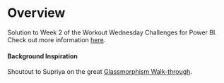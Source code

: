 # Overview
Solution to Week 2 of the Workout Wednesday Challenges for Power BI. Check out more information [here](http://www.workout-wednesday.com/pbi-2021-w02/). 

#### Background Inspiration
Shoutout to Supriya on the great [Glassmorphism Walk-through](https://dev.to/omeal/glassmorphism-upcoming-ui-trend-44fk).